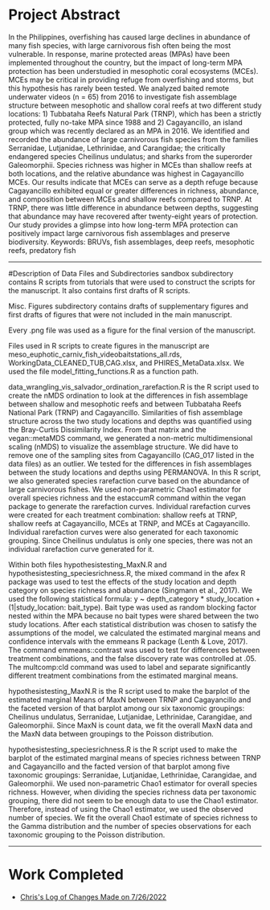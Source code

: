 # Project Abstract
In the Philippines, overfishing has caused large declines in abundance of many fish species, with large carnivorous fish often being the most vulnerable. In response, marine protected areas (MPAs) have been implemented throughout the country, but the impact of long-term MPA protection has been understudied in mesophotic coral ecosystems (MCEs). MCEs may be critical in providing refuge from overfishing and storms, but this hypothesis has rarely been tested. We analyzed baited remote underwater videos (n = 65) from 2016 to investigate fish assemblage structure between mesophotic and shallow coral reefs at two different study locations: 1) Tubbataha Reefs Natural Park (TRNP), which has been a strictly protected, fully no-take MPA since 1988 and 2) Cagayancillo, an island group which was recently declared as an MPA in 2016. We identified and recorded the abundance of large carnivorous fish species from the families Serranidae, Lutjanidae, Lethrinidae, and Carangidae; the critically endangered species Cheilinus undulatus; and sharks from the superorder Galeomorphii. Species richness was higher in MCEs than shallow reefs at both locations, and the relative abundance was highest in Cagayancillo MCEs. Our results indicate that MCEs can serve as a depth refuge because Cagayancillo exhibited equal or greater differences in richness, abundance, and composition between MCEs and shallow reefs compared to TRNP. At TRNP, there was little difference in abundance between depths, suggesting that abundance may have recovered after twenty-eight years of protection. Our study provides a glimpse into how long-term MPA protection can positively impact large carnivorous fish assemblages and preserve biodiversity.
Keywords: BRUVs, fish assemblages, deep reefs, mesophotic reefs, predatory fish


---

#Description of Data Files and Subdirectories
sandbox subdirectory contains R scripts from tutorials that were used to construct the scripts for the manuscript. It also contains first drafts of R scripts. 

Misc. Figures subdirectory contains drafts of supplementary figures and first drafts of figures that were not included in the main manuscript. 

Every .png file was used as a figure for the final version of the manuscript. 

Files used in R scripts to create figures in the manuscript are meso_euphotic_carniv_fish_videobaitstations_all.rds, WorkingData_CLEANED_TUB,CAG.xlsx, and PHIRES_MetaData.xlsx. We used the file model_fitting_functions.R as a function path. 

data_wrangling_vis_salvador_ordination_rarefaction.R is the R script used to create the nMDS ordination to look at the differences in fish assemblage between shallow and mesophotic reefs and between Tubbataha Reefs National Park (TRNP) and Cagayancillo. Similarities of fish assemblage structure across the two study locations and depths was quantified using the Bray-Curtis Dissimilarity Index. From that matrix and the vegan::metaMDS command, we generated a non-metric multidimensional scaling (nMDS) to visualize the assemblage structure. We did have to remove one of the sampling sites from Cagayancillo (CAG_017 listed in the data files) as an outlier. We tested for the differences in fish assemblages between the study locations and depths using PERMANOVA. In this R script, we also generated species rarefaction curve based on the abundance of large carnivorous fishes. We used non-parametric Chao1 estimator for overall species richness and the estaccumR command within the vegan package to generate the rarefaction curves. Individual rarefaction curves were created for each treatment combination: shallow reefs at TRNP, shallow reefs at Cagayancillo, MCEs at TRNP, and MCEs at Cagayancillo. Individual rarefaction curves were also generated for each taxonomic grouping. Since Cheilinus undulatus is only one species, there was not an individual rarefaction curve generated for it. 

Within both files hypothesistesting_MaxN.R and hypothesistesting_speciesrichness.R, the mixed command in the afex R package was used to test the effects of the study location and depth category on species richness and abundance (Singmann et al., 2017). We used the following statistical formula: y ~ depth_category * study_location + (1|study_location: bait_type). Bait type was used as random blocking factor nested within the MPA because no bait types were shared between the two study locations. After each statistical distribution was chosen to satisfy the assumptions of the model, we calculated the estimated marginal means and confidence intervals with the emmeans R package (Lenth & Love, 2017). The command emmeans::contrast was used to test for differences between treatment combinations, and the false discovery rate was controlled at .05. The multcomp:cld command was used to label and separate significantly different treatment combinations from the estimated marginal means. 

hypothesistesting_MaxN.R is the R script used to make the barplot of the estimated marginal Means of MaxN between TRNP and Cagayancillo and the faceted version of that barplot among our six taxonomic groupings: Cheilinus undulatus, Serranidae, Lutjanidae, Lethrinidae, Carangidae, and Galeomorphii. Since MaxN is count data, we fit the overall MaxN data and the MaxN data between groupings to the Poisson distribution. 

hypothesistesting_speciesrichness.R is the R script used to make the barplot of the estimated marginal means of species richness between TRNP and Cagayancillo and the facted version of that barplot among five taxonomic groupings: Serranidae, Lutjanidae, Lethrinidae, Carangidae, and Galeomorphii. We used non-parametric Chao1 estimator for overall species richness. However, when dividing the species richness data per taxonomic grouping, there did not seem to be enough data to use the Chao1 estimator. Therefore, instead of using the Chao1 estimator, we used the observed number of species. We fit the overall Chao1 estimate of species richness to the Gamma distribution and the number of species observations for each taxonomic grouping to the Poisson distribution.


---

# Work Completed

* [Chris's Log of Changes Made on 7/26/2022](log_ceb_2022-07-26.md)
